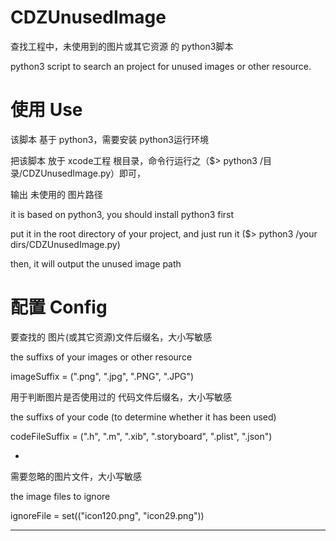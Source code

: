 CDZUnusedImage
==============

查找工程中，未使用到的图片或其它资源 的 python3脚本

python3 script to search an project for unused images or other resource. 

使用 Use
==============

该脚本 基于 python3，需要安装 python3运行环境

把该脚本 放于 xcode工程 根目录，命令行运行之（$> python3 /目录/CDZUnusedImage.py）即可，

输出 未使用的 图片路径


it is based on python3, you should install python3 first

put it in the root directory of your project, and just run it ($> python3 /your dirs/CDZUnusedImage.py)

then, it will output the unused image path 

配置 Config
==============
要查找的 图片(或其它资源)文件后缀名，大小写敏感

the suffixs of your images or other resource

imageSuffix = (".png", ".jpg", ".PNG", ".JPG")

 

用于判断图片是否使用过的 代码文件后缀名，大小写敏感

the suffixs of your code (to determine whether it has been used)

codeFileSuffix = (".h", ".m", ".xib", ".storyboard", ".plist", ".json")

-

需要忽略的图片文件，大小写敏感

the image files to ignore

ignoreFile = set(("icon120.png", "icon29.png"))

----------
